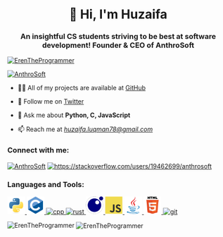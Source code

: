 <h1 align="center">👋 Hi, I'm Huzaifa</h1>
<h3 align="center">An insightful CS students striving to be best at software development! Founder & CEO of AnthroSoft</h3>

<p align="left"> <a href="https://github.com/ryo-ma/github-profile-trophy"><img src="https://github-profile-trophy.vercel.app/?username=ErenTheProgrammer" alt="ErenTheProgrammer" /></a> </p>

<p align="left"> <a href="https://twitter.com/Anthro_Soft" target="blank"><img src="https://img.shields.io/twitter/follow/Anthro_Soft?logo=twitter&style=for-the-badge" alt="AnthroSoft" /></a> </p>

- 👨‍💻 All of my projects are available at [GitHub](https://github.com/HuzaifaAliKhan?tab=repositories)

- 📝 Follow me on [Twitter](https://twitter.com/Anthro_Soft)

- 💬 Ask me about **Python, C, JavaScript**

- 📫 Reach me at *huzaifa.luqman78@gmail.com*

<h3 align="left">Connect with me:</h3>
<p align="left">
<a href="https://twitter.com/Anthro_Soft" target="blank"><img align="center" src="https://raw.githubusercontent.com/rahuldkjain/github-profile-readme-generator/master/src/images/icons/Social/twitter.svg" alt="AnthroSoft" height="30" width="40" /></a>
<a href="https://stackoverflow.com/users/19462699/anthrosoft" target="blank"><img align="center" src="https://raw.githubusercontent.com/rahuldkjain/github-profile-readme-generator/master/src/images/icons/Social/stack-overflow.svg" alt="https://stackoverflow.com/users/19462699/anthrosoft" height="30" width="40" /></a></p>

<h3 align="left">Languages and Tools:</h3>
<p align="left"> <a href="https://www.python.org" target="_blank" rel="noreferrer"> <img src="https://raw.githubusercontent.com/devicons/devicon/master/icons/python/python-original.svg" alt="python" width="40" height="40"/> </a> <a href="https://www.w3schools.com/c/c_intro.php#:~:text=C%20is%20a%20general%2Dpurpose,write%20the%20UNIX%20operating%20system." target="_blank" rel="noreferrer"> <img src="https://raw.githubusercontent.com/devicons/devicon/master/icons/c/c-original.svg" alt="C" width="40" height="40"/> </a> <a href="https://www.w3schools.com/cpp/cpp_intro.asp" target="_blank" rel="noreferrer"> <img src="https://raw.githubusercontent.com/isocpp/logos/64ef037049f87ac74875dbe72695e59118b52186/cpp_logo.svg" alt="cpp" width="40" height="40"/> </a> <a href="https://www.rust-lang.org/" target="_blank" rel="noreferrer"> <img src="https://www.rust-lang.org/logos/rust-logo-512x512.png" alt="rust" width="40" height="40"/> </a> <a href="https://www.lua.org/start.html" target="_blank" rel="noreferrer"> <img src="https://raw.githubusercontent.com/devicons/devicon/master/icons/lua/lua-original.svg" alt="lua" width="40" height="40"/> </a> <a href="https://developer.mozilla.org/en-US/docs/Web/JavaScript" target="_blank" rel="noreferrer"> <img src="https://raw.githubusercontent.com/devicons/devicon/master/icons/javascript/javascript-original.svg" alt="javascript" width="40" height="40"/> </a> <a href="https://www.w3schools.com/java/" target="_blank" rel="noreferrer"> <img src="https://raw.githubusercontent.com/devicons/devicon/master/icons/java/java-original.svg" alt="java" width="40" height="40"/> </a> <a href="https://www.w3schools.com/html/" target="_blank" rel="noreferrer"> <img src="https://raw.githubusercontent.com/devicons/devicon/master/icons/html5/html5-original-wordmark.svg" alt="html" width="40" height="40"/> </a> <a href="https://git-scm.com/" target="_blank" rel="noreferrer"> <img src="https://www.vectorlogo.zone/logos/git-scm/git-scm-icon.svg" alt="git" width="40" height="40"/> </a> </p>

<p><img align="left" src="https://github-readme-stats.vercel.app/api/top-langs?username=ErenTheProgrammer&show_icons=true&locale=en&layout=compact" alt="ErenTheProgrammer" /></p>

<p>&nbsp;<img align="center" src="https://github-readme-stats.vercel.app/api?username=ErenTheProgrammer&show_icons=true&locale=en" alt="ErenTheProgrammer" /></p>

